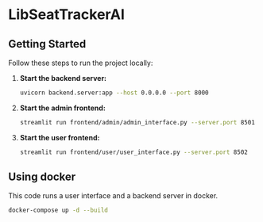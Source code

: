 # LibSeatTrackerAI

## Getting Started

Follow these steps to run the project locally:

1. **Start the backend server:**
   ```bash
   uvicorn backend.server:app --host 0.0.0.0 --port 8000
   ```

2. **Start the admin frontend:**
   ```bash
   streamlit run frontend/admin/admin_interface.py --server.port 8501
   ```

3. **Start the user frontend:**
   ```bash
   streamlit run frontend/user/user_interface.py --server.port 8502
   ```

## Using docker
   
This code runs a user interface and a backend server in docker.
```bash
docker-compose up -d --build
```